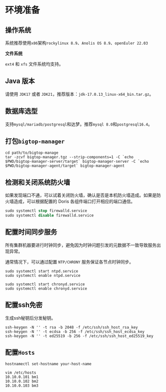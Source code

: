 # 环境准备

## 操作系统

系统推荐使用`x86`架构`rockylinux 8.9`、`Anolis OS 8.9`、`openEuler 22.03`

**文件系统**

`ext4` 和 `xfs` 文件系统均支持。

## Java 版本

请使用 `JDK17` 或者 `JDK21`，推荐版本：`jdk-17.0.13_linux-x64_bin.tar.gz`。

## 数据库选型

支持`mysql/mariadb/postgresql`和达梦。推荐`mysql 8.0`和`postgresql16.4`。

##  打包`bigtop-manager`

```shell
cd path/to/bigtop-manage
tar -zcvf bigtop-manager.tgz --strip-components=1 -C `echo $PWD/bigtop-manager-server/target` bigtop-manager-server -C `echo $PWD/bigtop-manager-agent/target` bigtop-manager-agent
```

## 检测和关闭系统防火墙

如果发现端口不通，可以试着关闭防火墙，确认是否是本机防火墙造成。如果是防火墙造成，可以根据配置的 Doris 各组件端口打开相应的端口通信。

```sql
sudo systemctl stop firewalld.service
sudo systemctl disable firewalld.service
```

## 配置时间同步服务

所有集群机器要进行时钟同步，避免因为时钟问题引发的元数据不一致导致服务出现异常。

通常情况下，可以通过配置 `NTP/CHRONY` 服务保证各节点时钟同步。

```shell
sudo systemctl start ntpd.service
sudo systemctl enable ntpd.service

sudo systemctl start chronyd.service
sudo systemctl enable chronyd.service
```

## 配置ssh免密

生成ssh秘钥后分发秘钥。

```shell
ssh-keygen -N '' -t rsa -b 2048 -f /etc/ssh/ssh_host_rsa_key
ssh-keygen -N '' -t ecdsa -b 256 -f /etc/ssh/ssh_host_ecdsa_key
ssh-keygen -N '' -t ed25519 -b 256 -f /etc/ssh/ssh_host_ed25519_key
```

## 配置`Hosts`

```shell
hostnamectl set-hostname your-host-name
 
vim /etc/hosts
10.10.0.101 bm1
10.10.0.102 bm2
10.10.0.103 bm3
```

